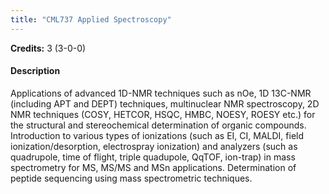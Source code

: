 ```yaml
---
title: "CML737 Applied Spectroscopy"
---
```

**Credits:** 3 (3-0-0)

#### Description
Applications of advanced 1D-NMR techniques such as nOe, 1D 13C-NMR (including APT and DEPT) techniques, multinuclear NMR spectroscopy, 2D NMR techniques (COSY, HETCOR, HSQC, HMBC, NOESY, ROESY etc.) for the structural and stereochemical determination of organic compounds. Introduction to various types of ionizations (such as EI, CI, MALDI, field ionization/desorption, electrospray ionization) and analyzers (such as quadrupole, time of flight, triple quadupole, QqTOF, ion-trap) in mass spectrometry for MS, MS/MS and MSn applications. Determination of peptide sequencing using mass spectrometric techniques.